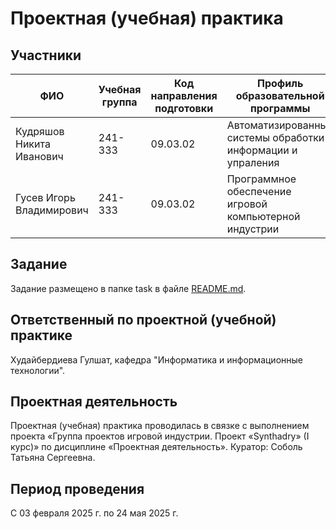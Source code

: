 # Проектная (учебная) практика
## Участники
|           ФИО            |   Учебная группа   | Код направления подготовки | Профиль образовательной программы |
|--------------------------|--------------------|----------------------------|-----------------------------------|
| Кудряшов Никита Иванович | 241-333 | 09.03.02 | Автоматизированные системы обработки информации и упраления |
| Гусев Игорь Владимирович | 241-333 | 09.03.02 | Программное обеспечение игровой компьютерной индустрии |
## Задание
Задание размещено в папке task в файле [README.md](task/README.md).
## Ответственный по проектной (учебной) практике
Худайбердиева Гулшат, кафедра "Информатика и информационные технологии".
## Проектная деятельность
Проектная (учебная) практика проводилась в связке с выполнением проекта «Группа проектов игровой индустрии. Проект «Synthadry» (I курс)» по дисциплине «Проектная деятельность».
Куратор: Соболь Татьяна Сергеевна.
## Период проведения
С 03 февраля 2025 г. по 24 мая 2025 г.
